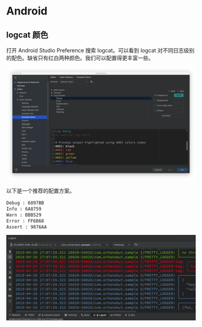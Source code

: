 
# Android
## logcat 颜色

打开 Android Studio Preference 搜索 logcat。可以看到 logcat 对不同日志级别的配色。缺省只有红白两种颜色。我们可以配置得更丰富一些。

![](tools/pref.png)

以下是一个推荐的配置方案。

```
Debug : 6897BB 
Info : 6A8759 
Warn : BBB529 
Error : FF6B68 
Assert : 9876AA
```

![](tools/logcat.png)